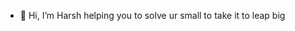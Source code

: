 - 👋 Hi, I’m Harsh helping you to solve ur small to take it to leap big


<!---
KDHarsh24/KDHarsh24 is a ✨ special ✨ repository because its `README.md` (this file) appears on your GitHub profile.
You can click the Preview link to take a look at your changes.
--->
